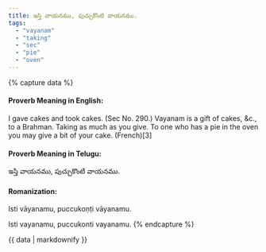```yaml
---
title: ఇస్తి వాయనము, పుచ్చుకొంటి వాయనము.
tags:
  - "vayanam"
  - "taking"
  - "sec"
  - "pie"
  - "oven"
---
```


{% capture data %}
#### Proverb Meaning in English:
I gave cakes and took cakes.
(Sec No. 290.)
Vayanam is a gift of cakes, &c., to a Brahman.
Taking as much as you give.
To one who has a pie in the oven you may give a bit of your cake. (French)[3]

#### Proverb Meaning in Telugu:
ఇస్తి వాయనము, పుచ్చుకొంటి వాయనము.

#### Romanization:
Isti vāyanamu, puccukoṇṭi vāyanamu.

Isti vayanamu, puccukonti vayanamu.
{% endcapture %}

{{ data | markdownify }}

